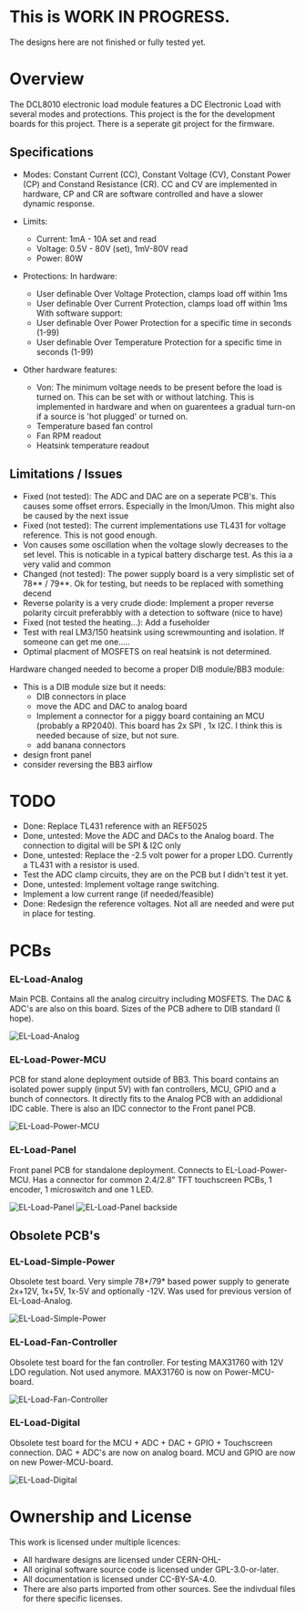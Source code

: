 <!--
SPDX-FileCopyrightText: 2023 Jan Nieuwstad <jan.sources@nieuwstad.net>

SPDX-License-Identifier: CC-BY-SA-4.0
-->

# This is WORK IN PROGRESS.
The designs here are not finished or fully tested yet.

# Overview

The DCL8010 electronic load module features a DC Electronic Load with several modes and protections.
This project is the for the development boards for this project. There is a seperate git project for the firmware.

## Specifications

* Modes: Constant Current (CC), Constant Voltage (CV), Constant Power (CP) and Constand Resistance (CR). CC and CV are implemented in hardware, CP and CR are software controlled and have a slower dynamic response.
* Limits:
  * Current: 1mA - 10A set and read
  * Voltage: 0.5V - 80V (set), 1mV-80V read
  * Power: 80W

* Protections:
In hardware:
  * User definable Over Voltage Protection, clamps load off within 1ms
  * User definable Over Current Protection, clamps load off within 1ms
With software support:
  * User definable Over Power Protection for a specific time in seconds (1-99)
  * User definable Over Temperature Protection for a specific time in seconds (1-99)

* Other hardware features:
  * Von: The minimum voltage needs to be present before the load is turned on. This can be set with or without latching. This is implemented in hardware and when on guarentees a gradual turn-on if a source is 'hot plugged' or turned on. 
  * Temperature based fan control
  * Fan RPM readout
  * Heatsink temperature readout

## Limitations / Issues

* Fixed (not tested): The ADC and DAC are on a seperate PCB's. This causes some offset errors. Especially in the Imon/Umon. This might also be caused by the next issue
* Fixed (not tested): The current implementations use TL431 for voltage reference. This is not good enough. 
* Von causes some oscillation when the voltage slowly decreases to the set level. This is noticable in a typical battery discharge test. As this ia a very valid and common
* Changed (not tested): The power supply board is a very simplistic set of 78** / 79**. Ok for testing, but needs to be replaced with something decend
* Reverse polarity is a very crude diode: Implement a proper reverse polarity circuit preferabbly with a detection to software (nice to have)
* Fixed (not tested the heating...): Add a fuseholder
* Test with real LM3/150 heatsink using screwmounting and isolation. If someone can get me one.....
* Optimal placment of MOSFETS on real heatsink is not determined. 

Hardware changed needed to become a proper DIB module/BB3 module:

* This is a DIB module size but it needs:
  * DIB connectors in place
  * move the ADC and DAC to analog board
  * Implement a connector for a piggy board containing an MCU (probably a RP2040). This board has 2x SPI , 1x I2C. I think this is needed because of size, but not sure.
  * add banana connectors 
* design front panel
* consider reversing the BB3 airflow 

# TODO

* Done: Replace TL431 reference with an REF5025
* Done, untested: Move the ADC and DACs to the Analog board. The connection to digital will be SPI & I2C only
* Done, untested: Replace the -2.5 volt power for a proper LDO. Currently a TL431 with a resistor is used.
* Test the ADC clamp circuits, they are on the PCB but I didn't test it yet.
* Done, untested: Implement voltage range switching. 
* Implement a low current range (if needed/feasible)
* Done: Redesign the reference voltages. Not all are needed and were put in place for testing. 

# PCBs

### EL-Load-Analog
Main PCB. Contains all the analog circuitry including MOSFETS. The DAC & ADC's are also on this board. Sizes of the PCB adhere to DIB standard (I hope).

![EL-Load-Analog](EL-Load-Analog/EL-Load-Analog.png)

### EL-Load-Power-MCU
PCB for stand alone deployment outside of BB3. This board contains an isolated power supply (input 5V) with fan controllers, MCU, GPIO and a bunch of connectors. 
It directly fits to the Analog PCB with an addidional IDC cable. There is also an IDC connector to the Front panel PCB.

![EL-Load-Power-MCU](EL-Load-Power-MCU/EL-Load-Power-MCU.png)

### EL-Load-Panel
Front panel PCB for standalone deployment. Connects to EL-Load-Power-MCU. Has a connector for common 2.4/2.8" TFT touchscreen PCBs, 1 encoder, 1 microswitch and one 1 LED.

![EL-Load-Panel](EL-Load-Panel/EL-Load-Panel.png)
![EL-Load-Panel backside](EL-Load-Panel/EL-Load-Panel2.png)

## Obsolete PCB's

### EL-Load-Simple-Power
Obsolete test board. Very simple 78*/79* based power supply to generate 2x+12V, 1x+5V, 1x-5V and optionally -12V. Was used for previous version of EL-Load-Analog.

![EL-Load-Simple-Power](EL-Load-Simple-Power/EL-Load-Simple-Power.png)

### EL-Load-Fan-Controller
Obsolete test board for the fan controller. For testing MAX31760 with 12V LDO regulation. Not used anymore. MAX31760 is now on Power-MCU-board.

![EL-Load-Fan-Controller](EL-Load-Fan-Controller/EL-Load-Fan-Controller.png)

### EL-Load-Digital
Obsolete test board for the MCU + ADC + DAC + GPIO + Touchscreen connection. DAC + ADC's are now on analog board. MCU and GPIO are now on new Power-MCU-board.

![EL-Load-Digital](EL-Load-Digital/EL-Load-Digital.png)

# Ownership and License

This work is licensed under multiple licences:
 * All hardware designs are licensed under CERN-OHL-
 * All original software source code is licensed under GPL-3.0-or-later.
 * All documentation is licensed under CC-BY-SA-4.0.
 * There are also parts imported from other sources. See the indivdual files for there specific licenses.

